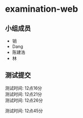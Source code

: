 # examination-web

## 小组成员
* 销
* Dang
* 陈建浩
* 林



## 测试提交

测试时间: 12点16分  
测试时间: 12点21分  
测试时间: 12点26分  

测试时间: 12点45分  
